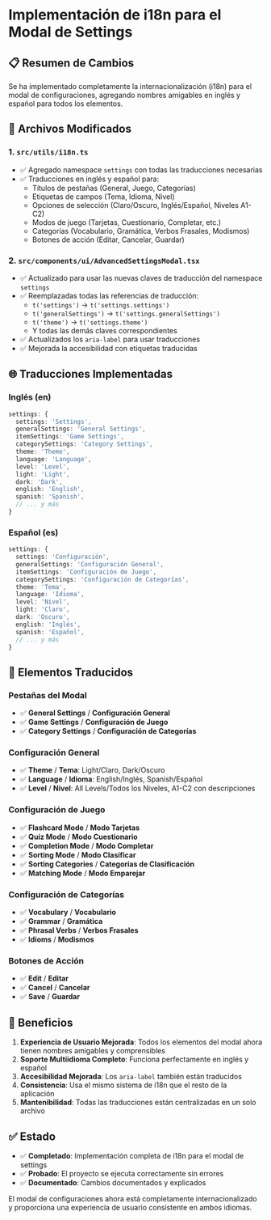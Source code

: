 # Implementación de i18n para el Modal de Settings

## 📋 Resumen de Cambios

Se ha implementado completamente la internacionalización (i18n) para el modal de configuraciones, agregando nombres amigables en inglés y español para todos los elementos.

## 🔧 Archivos Modificados

### 1. `src/utils/i18n.ts`
- ✅ Agregado namespace `settings` con todas las traducciones necesarias
- ✅ Traducciones en inglés y español para:
  - Títulos de pestañas (General, Juego, Categorías)
  - Etiquetas de campos (Tema, Idioma, Nivel)
  - Opciones de selección (Claro/Oscuro, Inglés/Español, Niveles A1-C2)
  - Modos de juego (Tarjetas, Cuestionario, Completar, etc.)
  - Categorías (Vocabulario, Gramática, Verbos Frasales, Modismos)
  - Botones de acción (Editar, Cancelar, Guardar)

### 2. `src/components/ui/AdvancedSettingsModal.tsx`
- ✅ Actualizado para usar las nuevas claves de traducción del namespace `settings`
- ✅ Reemplazadas todas las referencias de traducción:
  - `t('settings')` → `t('settings.settings')`
  - `t('generalSettings')` → `t('settings.generalSettings')`
  - `t('theme')` → `t('settings.theme')`
  - Y todas las demás claves correspondientes
- ✅ Actualizados los `aria-label` para usar traducciones
- ✅ Mejorada la accesibilidad con etiquetas traducidas

## 🌐 Traducciones Implementadas

### Inglés (en)
```typescript
settings: {
  settings: 'Settings',
  generalSettings: 'General Settings',
  itemSettings: 'Game Settings',
  categorySettings: 'Category Settings',
  theme: 'Theme',
  language: 'Language',
  level: 'Level',
  light: 'Light',
  dark: 'Dark',
  english: 'English',
  spanish: 'Spanish',
  // ... y más
}
```

### Español (es)
```typescript
settings: {
  settings: 'Configuración',
  generalSettings: 'Configuración General',
  itemSettings: 'Configuración de Juego',
  categorySettings: 'Configuración de Categorías',
  theme: 'Tema',
  language: 'Idioma',
  level: 'Nivel',
  light: 'Claro',
  dark: 'Oscuro',
  english: 'Inglés',
  spanish: 'Español',
  // ... y más
}
```

## 🎯 Elementos Traducidos

### Pestañas del Modal
- ✅ **General Settings** / **Configuración General**
- ✅ **Game Settings** / **Configuración de Juego**  
- ✅ **Category Settings** / **Configuración de Categorías**

### Configuración General
- ✅ **Theme** / **Tema**: Light/Claro, Dark/Oscuro
- ✅ **Language** / **Idioma**: English/Inglés, Spanish/Español
- ✅ **Level** / **Nivel**: All Levels/Todos los Niveles, A1-C2 con descripciones

### Configuración de Juego
- ✅ **Flashcard Mode** / **Modo Tarjetas**
- ✅ **Quiz Mode** / **Modo Cuestionario**
- ✅ **Completion Mode** / **Modo Completar**
- ✅ **Sorting Mode** / **Modo Clasificar**
- ✅ **Sorting Categories** / **Categorías de Clasificación**
- ✅ **Matching Mode** / **Modo Emparejar**

### Configuración de Categorías
- ✅ **Vocabulary** / **Vocabulario**
- ✅ **Grammar** / **Gramática**
- ✅ **Phrasal Verbs** / **Verbos Frasales**
- ✅ **Idioms** / **Modismos**

### Botones de Acción
- ✅ **Edit** / **Editar**
- ✅ **Cancel** / **Cancelar**
- ✅ **Save** / **Guardar**

## 🚀 Beneficios

1. **Experiencia de Usuario Mejorada**: Todos los elementos del modal ahora tienen nombres amigables y comprensibles
2. **Soporte Multiidioma Completo**: Funciona perfectamente en inglés y español
3. **Accesibilidad Mejorada**: Los `aria-label` también están traducidos
4. **Consistencia**: Usa el mismo sistema de i18n que el resto de la aplicación
5. **Mantenibilidad**: Todas las traducciones están centralizadas en un solo archivo

## ✅ Estado

- ✅ **Completado**: Implementación completa de i18n para el modal de settings
- ✅ **Probado**: El proyecto se ejecuta correctamente sin errores
- ✅ **Documentado**: Cambios documentados y explicados

El modal de configuraciones ahora está completamente internacionalizado y proporciona una experiencia de usuario consistente en ambos idiomas.